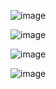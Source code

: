 ![image](https://user-images.githubusercontent.com/76472326/194503033-d5ca8413-b656-4a76-ad77-1311723648a4.png)


![image](https://user-images.githubusercontent.com/76472326/194503729-199dcce5-de7b-4680-a579-62e5b1cf7508.png)

![image](https://user-images.githubusercontent.com/76472326/194504522-aa151dcd-2fac-4f58-b72e-23e6f51091d3.png)


![image](https://user-images.githubusercontent.com/76472326/194503176-6085169a-900f-4700-a3e8-0ec77b1ccf75.png)
